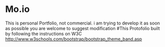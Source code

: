 # Mo.io
This is personal Portfolio, not commercial. 
i am trying to develop it as soon as possible
you are welcome to suggest modification 
#This Protofolio built by following the instructions on W3C  
http://www.w3schools.com/bootstrap/bootstrap_theme_band.asp
